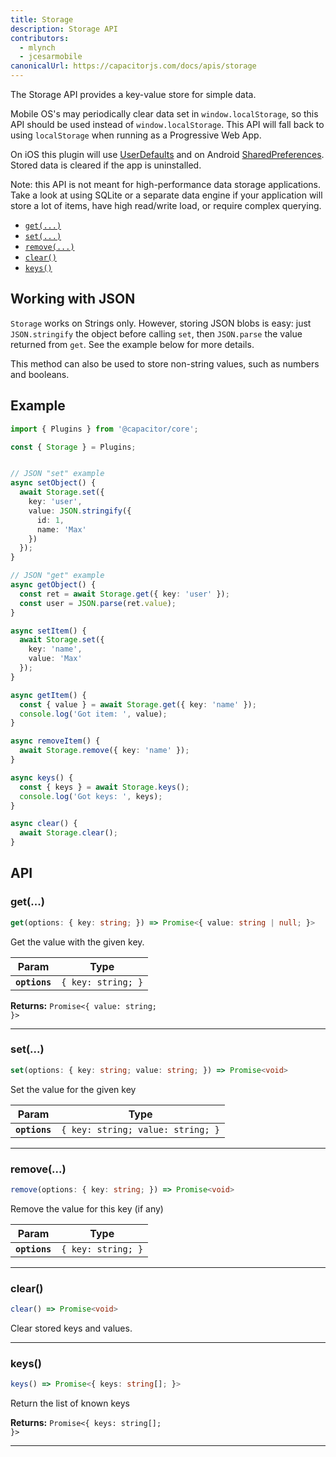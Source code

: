 ```yaml
---
title: Storage
description: Storage API
contributors:
  - mlynch
  - jcesarmobile
canonicalUrl: https://capacitorjs.com/docs/apis/storage
---
```


<plugin-platforms platforms="pwa,ios,android"></plugin-platforms>

The Storage API provides a key-value store for simple data.

Mobile OS's may periodically clear data set in `window.localStorage`, so this API should be used instead of `window.localStorage`. This API will fall back to using `localStorage` when running as a Progressive Web App.

On iOS this plugin will use [UserDefaults](https://developer.apple.com/documentation/foundation/userdefaults) and on Android [SharedPreferences](https://developer.android.com/reference/android/content/SharedPreferences). Stored data is cleared if the app is uninstalled.

Note: this API is not meant for high-performance data storage applications. Take a look at using SQLite or a separate data engine if your application will store a lot of items, have high read/write load, or require complex querying.

- [`get(...)`](#get)
- [`set(...)`](#set)
- [`remove(...)`](#remove)
- [`clear()`](#clear)
- [`keys()`](#keys)

## Working with JSON

`Storage` works on Strings only. However, storing JSON blobs is easy: just `JSON.stringify` the object before calling `set`, then `JSON.parse` the value returned from `get`. See the
example below for more details.

This method can also be used to store non-string values, such as numbers and booleans.

## Example

```typescript
import { Plugins } from '@capacitor/core';

const { Storage } = Plugins;


// JSON "set" example
async setObject() {
  await Storage.set({
    key: 'user',
    value: JSON.stringify({
      id: 1,
      name: 'Max'
    })
  });
}

// JSON "get" example
async getObject() {
  const ret = await Storage.get({ key: 'user' });
  const user = JSON.parse(ret.value);
}

async setItem() {
  await Storage.set({
    key: 'name',
    value: 'Max'
  });
}

async getItem() {
  const { value } = await Storage.get({ key: 'name' });
  console.log('Got item: ', value);
}

async removeItem() {
  await Storage.remove({ key: 'name' });
}

async keys() {
  const { keys } = await Storage.keys();
  console.log('Got keys: ', keys);
}

async clear() {
  await Storage.clear();
}
```

## API

### get(...)

```typescript
get(options: { key: string; }) => Promise<{ value: string | null; }>
```

Get the value with the given key.

| Param         | Type                          |
| ------------- | ----------------------------- |
| **`options`** | <code>{ key: string; }</code> |

**Returns:** <code>Promise&lt;{ value: string; }&gt;</code>

---

### set(...)

```typescript
set(options: { key: string; value: string; }) => Promise<void>
```

Set the value for the given key

| Param         | Type                                         |
| ------------- | -------------------------------------------- |
| **`options`** | <code>{ key: string; value: string; }</code> |

---

### remove(...)

```typescript
remove(options: { key: string; }) => Promise<void>
```

Remove the value for this key (if any)

| Param         | Type                          |
| ------------- | ----------------------------- |
| **`options`** | <code>{ key: string; }</code> |

---

### clear()

```typescript
clear() => Promise<void>
```

Clear stored keys and values.

---

### keys()

```typescript
keys() => Promise<{ keys: string[]; }>
```

Return the list of known keys

**Returns:** <code>Promise&lt;{ keys: string[]; }&gt;</code>

---
